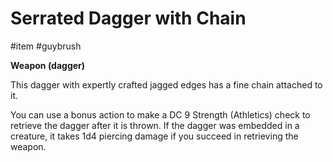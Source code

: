 # Serrated Dagger with Chain

\#item #guybrush 

**Weapon (dagger)**

This dagger with expertly crafted jagged edges has a fine chain attached to it. 

You can use a bonus action to make a DC 9 Strength (Athletics) check to retrieve the dagger after it is thrown. If the dagger was embedded in a creature, it takes 1d4 piercing damage if you succeed in retrieving the weapon.
